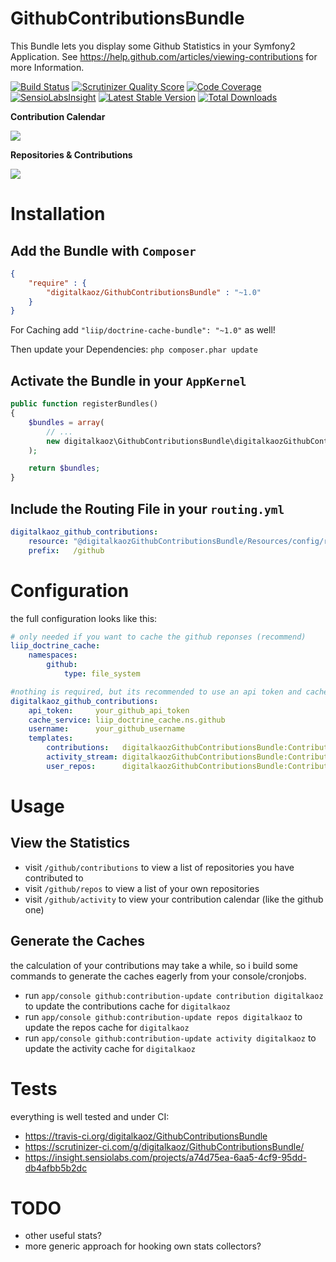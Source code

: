 GithubContributionsBundle
=========================

This Bundle lets you display some Github Statistics in your Symfony2 Application.
See https://help.github.com/articles/viewing-contributions for more Information.

[![Build Status](https://travis-ci.org/digitalkaoz/GithubContributionsBundle.png?branch=master)](https://travis-ci.org/digitalkaoz/GithubContributionsBundle)
[![Scrutinizer Quality Score](https://scrutinizer-ci.com/g/digitalkaoz/GithubContributionsBundle/badges/quality-score.png?s=c68ce65808d8b57755f1ec492ae1036fd94bf875)](https://scrutinizer-ci.com/g/digitalkaoz/GithubContributionsBundle/)
[![Code Coverage](https://scrutinizer-ci.com/g/digitalkaoz/GithubContributionsBundle/badges/coverage.png?s=737b1c8195155fe8aeb3bf956b04d0bd77d1d3e2)](https://scrutinizer-ci.com/g/digitalkaoz/GithubContributionsBundle/)
[![SensioLabsInsight](https://insight.sensiolabs.com/projects/a74d75ea-6aa5-4cf9-95dd-db4afbb5b2dc/mini.png)](https://insight.sensiolabs.com/projects/a74d75ea-6aa5-4cf9-95dd-db4afbb5b2dc)
[![Latest Stable Version](https://poser.pugx.org/digitalkaoz/github-contributions-bundle/v/stable.png)](https://packagist.org/packages/digitalkaoz/github-contributions-bundle)
[![Total Downloads](https://poser.pugx.org/digitalkaoz/github-contributions-bundle/downloads.png)](https://packagist.org/packages/digitalkaoz/github-contributions-bundle)

**Contribution Calendar**

<img src="http://s21.postimg.org/4968z27w7/Bildschirmfoto_2013_11_01_um_20_40_06.png" />

**Repositories & Contributions**

<img src="http://s11.postimg.org/42ss5mmkj/Bildschirmfoto_2013_11_01_um_20_40_18.png" />

Installation
============

Add the Bundle with `Composer`
---------------------------

```json
{
    "require" : {
        "digitalkaoz/GithubContributionsBundle" : "~1.0"
    }
}
```

For Caching add `"liip/doctrine-cache-bundle": "~1.0"` as well!

Then update your Dependencies: `php composer.phar update`

Activate the Bundle in your `AppKernel`
----------------------------------

```php
public function registerBundles()
{
    $bundles = array(
        // ...
        new digitalkaoz\GithubContributionsBundle\digitalkaozGithubContributionsBundle()
    );

    return $bundles;
}
```

Include the Routing File in your `routing.yml`
----------------------------------------------

```yaml
digitalkaoz_github_contributions:
    resource: "@digitalkaozGithubContributionsBundle/Resources/config/routing.xml"
    prefix:   /github
```

Configuration
=============

the full configuration looks like this:

```yaml
# only needed if you want to cache the github reponses (recommend)
liip_doctrine_cache:
    namespaces:
        github:
            type: file_system

#nothing is required, but its recommended to use an api token and cache the results
digitalkaoz_github_contributions:
    api_token:     your_github_api_token
    cache_service: liip_doctrine_cache.ns.github
    username:      your_github_username
    templates:
        contributions:   digitalkaozGithubContributionsBundle:Contributions:contributions.html.twig
        activity_stream: digitalkaozGithubContributionsBundle:Contributions:activity.html.twig
        user_repos:      digitalkaozGithubContributionsBundle:Contributions:user_repos.html.twig
```

Usage
=====

View the Statistics
-------------------

* visit `/github/contributions` to view a list of repositories you have contributed to
* visit `/github/repos` to view a list of your own repositories
* visit `/github/activity` to view your contribution calendar (like the github one)

Generate the Caches
-------------------

the calculation of your contributions may take a while, so i build some commands to generate the caches eagerly from your console/cronjobs.

* run `app/console github:contribution-update contribution digitalkaoz` to update the contributions cache for `digitalkaoz`
* run `app/console github:contribution-update repos digitalkaoz` to update the repos cache for `digitalkaoz`
* run `app/console github:contribution-update activity digitalkaoz` to update the activity cache for `digitalkaoz`

Tests
=====

everything is well tested and under CI:

* https://travis-ci.org/digitalkaoz/GithubContributionsBundle
* https://scrutinizer-ci.com/g/digitalkaoz/GithubContributionsBundle/
* https://insight.sensiolabs.com/projects/a74d75ea-6aa5-4cf9-95dd-db4afbb5b2dc

TODO
====

* other useful stats?
* more generic approach for hooking own stats collectors?

